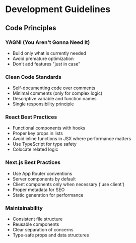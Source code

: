 # Development Guidelines

## Code Principles

### YAGNI (You Aren't Gonna Need It)
- Build only what is currently needed
- Avoid premature optimization
- Don't add features "just in case"

### Clean Code Standards
- Self-documenting code over comments
- Minimal comments (only for complex logic)
- Descriptive variable and function names
- Single responsibility principle

### React Best Practices
- Functional components with hooks
- Proper key props in lists
- Avoid inline functions in JSX where performance matters
- Use TypeScript for type safety
- Colocate related logic

### Next.js Best Practices
- Use App Router conventions
- Server components by default
- Client components only when necessary ('use client')
- Proper metadata for SEO
- Static generation for performance

### Maintainability
- Consistent file structure
- Reusable components
- Clear separation of concerns
- Type-safe props and data structures

